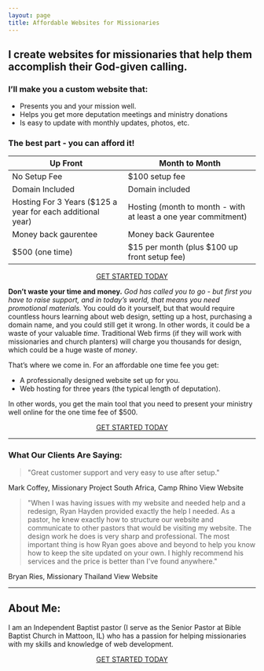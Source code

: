 ```yaml
---
layout: page
title: Affordable Websites for Missionaries
---
```



## I create websites for missionaries that help them accomplish their God-given calling.
### I’ll make you a custom website that:

- Presents you and your mission well.
- Helps you get more deputation meetings and ministry donations
- Is easy to update with monthly updates, photos, etc.

### The best part - you can afford it!




| **Up Front**                                               | **Month to Month**                                             |
| ---------------------------------------------------------- | -------------------------------------------------------------- |
| No Setup Fee                                               | $100 setup fee                                                 |
| Domain Included                                            | Domain included                                                |
| Hosting For 3 Years ($125 a year for each additional year) | Hosting (month to month - with at least a one year commitment) |
| Money back gaurentee                                       | Money back Gaurentee                                           |
| $500 (one time)                                            | $15 per month (plus $100 up front setup fee)                   |


<div style="text-align: center;">
<a class="button" href="http://ryanhaydenwebsites.com/contact.html">GET STARTED TODAY</a> 
</div>

**Don’t waste your time and money.** *God has called you to go - but first you have to raise support, and in today’s world, that means you need promotional materials.*  You could do it yourself, but that would require countless hours learning about web design, setting up a host, purchasing a domain name, and you could still get it wrong.  In other words, it could be a waste of your valuable *time*.  Traditional Web firms (if they will work with missionaries and church planters) will charge you thousands for design, which could be a huge waste of *money*.

That’s where we come in.  For an affordable one time fee you get:


- A professionally designed website set up for you.
- Web hosting for three years (the typical length of deputation). 

In other words, you get the main tool that you need to present your ministry well online for the one time fee of $500.    

<div style="text-align: center;">
<a class="button" href="http://ryanhaydenwebsites.com/contact.html">GET STARTED TODAY</a> 
</div>

----------

### What Our Clients Are Saying:

> "Great customer support and very easy to use after setup."

Mark Coffey, Missionary
Project South Africa, Camp Rhino
View Website

> "When I was having issues with my website and needed help and a redesign, Ryan Hayden provided exactly the help I needed. As a pastor, he knew exactly how to structure our website and communicate to other pastors that would be visiting my website. The design work he does is very sharp and professional. The most important thing is how Ryan goes above and beyond to help you know how to keep the site updated on your own. I highly recommend his services and the price is better than I've found anywhere."

Bryan Ries, Missionary
Thailand
View Website



----------
## About Me:

I am an Independent Baptist pastor (I serve as the Senior Pastor at Bible Baptist Church in Mattoon, IL) who has a passion for helping missionaries with my skills and knowledge of web development.

<div style="text-align: center;">
<a class="button" href="http://ryanhaydenwebsites.com/contact.html">GET STARTED TODAY</a> 
</div>


